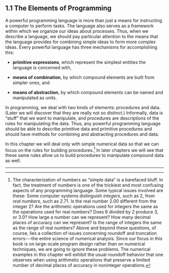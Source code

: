 ## <span class="chapnum">1.1</span> The Elements of Programming

A powerful programming language is more than just a means for instructing a
computer to perform tasks.  The language also serves as a framework within
which we organize our ideas about processes.  Thus, when we describe a
language, we should pay particular attention to the means that the language
provides for combining simple ideas to form more complex ideas.  Every powerful
language has three mechanisms for accomplishing this:


- **primitive expressions**,
which represent the simplest entities the language is concerned with,

- **means of combination**,
by which compound elements are built from simpler ones, and

- **means of abstraction**,
by which compound elements can be named and manipulated as units.



In programming, we deal with two kinds of elements: procedures and data. (Later
we will discover that they are really not so distinct.)  Informally, data is
“stuff” that we want to manipulate, and procedures are descriptions of the
rules for manipulating the data.  Thus, any powerful programming language
should be able to describe primitive data and primitive procedures and should
have methods for combining and abstracting procedures and data.

In this chapter we will deal only with simple numerical data so that we can
focus on the rules for building procedures.[^4] In later chapters we will see that these
same rules allow us to build procedures to manipulate compound data as well.

---

[^4]: The characterization of numbers as “simple data” is a barefaced bluff.  In fact, the treatment of numbers is one of the trickiest and most confusing aspects of any programming language.  Some typical issues involved are these: Some computer systems distinguish _integers_, such as 2, from _real numbers_, such as 2.71.  Is the real number 2.00 different from the integer 2?  Are the arithmetic operations used for integers the same as the operations used for real numbers?  Does 6 divided by 2 produce 3, or 3.0?  How large a number can we represent?  How many decimal places of accuracy can we represent?  Is the range of integers the same as the range of real numbers?  Above and beyond these questions, of course, lies a collection of issues concerning roundoff and truncation errors---the entire science of numerical analysis.  Since our focus in this book is on large-scale program design rather than on numerical techniques, we are going to ignore these problems.  The numerical examples in this chapter will exhibit the usual roundoff behavior that one observes when using arithmetic operations that preserve a limited number of decimal places of accuracy in noninteger operations.